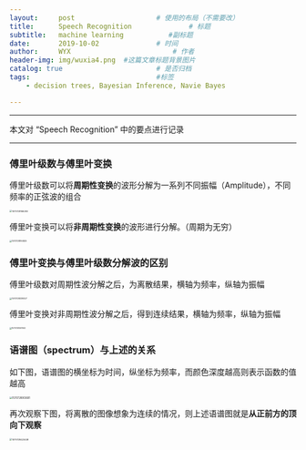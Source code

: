 ```yaml
---
layout:     post   				    # 使用的布局（不需要改）
title:      Speech Recognition				# 标题 
subtitle:   machine learning           #副标题
date:       2019-10-02 				# 时间
author:     WYX 						# 作者
header-img: img/wuxia4.png 	#这篇文章标题背景图片
catalog: true 						# 是否归档
tags:								#标签
    - decision trees, Bayesian Inference, Navie Bayes

---
```


---

本文对 “Speech Recognition” 中的要点进行记录

---

### 傅里叶级数与傅里叶变换

傅里叶级数可以将**周期性变换**的波形分解为一系列不同振幅（Amplitude），不同频率的正弦波的组合

<img src="C:\Users\mutudeh\AppData\Roaming\Typora\typora-user-images\1570728166293.png" alt="1570728166293" style="zoom:27%;" />

傅里叶变换可以将**非周期性变换**的波形进行分解。（周期为无穷）

<img src="C:\Users\mutudeh\AppData\Roaming\Typora\typora-user-images\1570728194825.png" alt="1570728194825" style="zoom:25%;" />

### 傅里叶变换与傅里叶级数分解波的区别

傅里叶级数对周期性波分解之后，为离散结果，横轴为频率，纵轴为振幅

<img src="C:\Users\mutudeh\AppData\Roaming\Typora\typora-user-images\1570728339327.png" alt="1570728339327" style="zoom:25%;" />

傅里叶变换对非周期性波分解之后，得到连续结果，横轴为频率，纵轴为振幅

<img src="C:\Users\mutudeh\AppData\Roaming\Typora\typora-user-images\1570728367062.png" alt="1570728367062" style="zoom:23%;" />

### 语谱图（spectrum）与上述的关系

如下图，语谱图的横坐标为时间，纵坐标为频率，而颜色深度越高则表示函数的值越高

<img src="C:\Users\mutudeh\AppData\Roaming\Typora\typora-user-images\1570728903681.png" alt="1570728903681" style="zoom:30%;" />

再次观察下图，将离散的图像想象为连续的情况，则上述语谱图就是**从正前方的顶向下观察**

<img src="C:\Users\mutudeh\AppData\Roaming\Typora\typora-user-images\1570728423438.png" alt="1570728423438" style="zoom:27%;" />